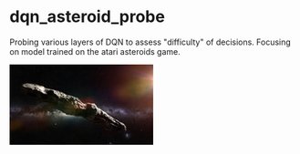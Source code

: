# dqn_asteroid_probe
Probing various layers of DQN to assess "difficulty" of decisions. Focusing on model trained on the atari asteroids game. 


<img src="imgs/asteroid_probe.jpeg" alt="An asteroid in space, with eerie colorization" style="width:50%;"/>
